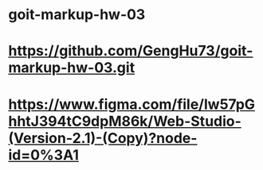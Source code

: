 # goit-markup-hw-03

# https://github.com/GengHu73/goit-markup-hw-03.git

# https://www.figma.com/file/lw57pGhhtJ394tC9dpM86k/Web-Studio-(Version-2.1)-(Copy)?node-id=0%3A1
